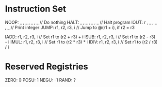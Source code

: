# Instruction Set
NOOP: _ , _ , _ , _ // Do nothing
HALT: _ , _ , _ , _ // Halt program
IOUT: r , _ , _ , _ // Print integer
JUMP: r1, r2, r3, i // Jump to @(r1 + i), if r2 = r3

IADD: r1, r2, r3, i // Set r1 to (r2 + r3) + i
ISUB: r1, r2, r3, i // Set r1 to (r2 - r3) - i
IMUL: r1, r2, r3, i // Set r1 to (r2 * r3) * i
IDIV: r1, r2, r3, i // Set r1 to (r2 / r3) / i

# Reserved Registries
ZERO: 0
POSU: 1
NEGU: -1
RAND: ?